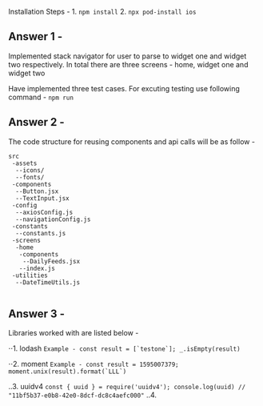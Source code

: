 Installation Steps -
    1. `npm install`
    2. `npx pod-install ios`

## Answer 1 - 
Implemented stack navigator for user to parse to widget one and widget two respectively.
In total there are three screens - home, widget one and widget two

Have implemented three test cases. For excuting testing use following command -
`npm run`

## Answer 2 -
The code structure for reusing components and api calls will be as follow -

```
src
 -assets
  --icons/
  --fonts/
 -components
  --Button.jsx
  --TextInput.jsx
 -config
  --axiosConfig.js
  --navigationConfig.js
 -constants
  --constants.js
 -screens
  -home
   -components
    --DailyFeeds.jsx
   --index.js
 -utilities
  --DateTimeUtils.js
  
```
## Answer 3 -
  Libraries worked with are listed below -

  ⋅⋅1. lodash
        ```
        Example -
        const result = [`testone`];
        _.isEmpty(result)
        ```

  ⋅⋅2. moment
        ```
        Example -
        const result = 1595007379;
        moment.unix(result).format(`LLL`)
        ```

  ..3. uuidv4
        ```
        const { uuid } = require('uuidv4');
        console.log(uuid) // "11bf5b37-e0b8-42e0-8dcf-dc8c4aefc000"
        ```
  ..4. 